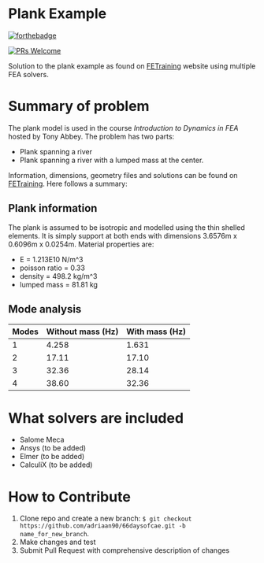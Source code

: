 # **Plank Example**

[![forthebadge](https://forthebadge.com/images/badges/built-with-love.svg)](https://forthebadge.com)


[![PRs Welcome](https://img.shields.io/badge/PRs-welcome-brightgreen.svg?style=flat-square)](http://makeapullrequest.com)


Solution to the plank example as found on [FETraining](https://www.fetraining.net/) website using multiple FEA solvers.

# **Summary of problem**
The plank model is used in the course *Introduction to Dynamics in FEA* hosted by Tony Abbey. The problem has two parts:
- Plank spanning a river
- Plank spanning a river with a lumped mass at the center.

Information, dimensions, geometry files and solutions can be found on [FETraining](https://www.fetraining.net/). Here follows a summary:

## **Plank information**
The plank is assumed to be isotropic and modelled using the thin shelled elements.
It is simply support at both ends with dimensions 3.6576m x 0.6096m x 0.0254m. Material properties are:
- E = 1.213E10 N/m^3
- poisson ratio = 0.33
- density = 498.2 kg/m^3
- lumped mass = 81.81 kg

## **Mode analysis**
| Modes | Without mass (Hz) | With mass (Hz) |
|-------|-------------------|----------------|
| 1     | 4.258             | 1.631          |
| 2     | 17.11             | 17.10          |
| 3     | 32.36             | 28.14          |
| 4     | 38.60             | 32.36          |

# **What solvers are included**
- Salome Meca 
- Ansys (to be added)
- Elmer (to be added)
- CalculiX (to be added)

# **How to Contribute**

1. Clone repo and create a new branch: `$ git checkout https://github.com/adriaan90/66daysofcae.git -b name_for_new_branch`.
2. Make changes and test
3. Submit Pull Request with comprehensive description of changes